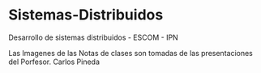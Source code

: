 # Sistemas-Distribuidos
Desarrollo de sistemas distribuidos - ESCOM - IPN

Las Imagenes de las Notas de clases son tomadas de las presentaciones del Porfesor. Carlos Pineda
